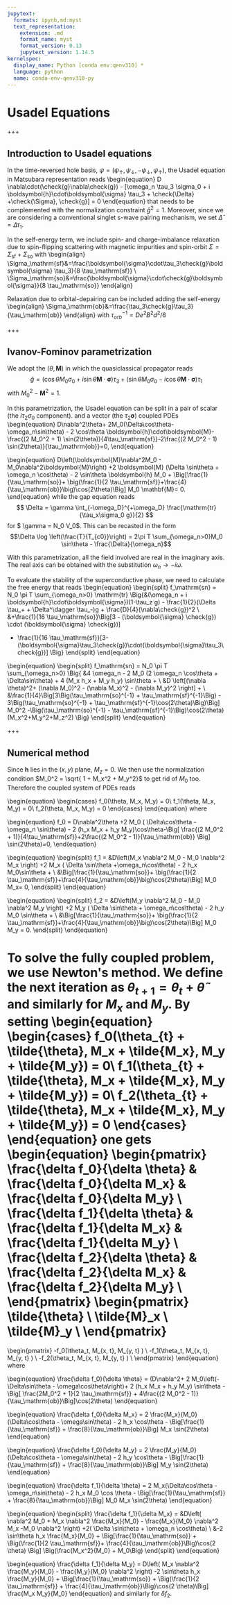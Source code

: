 ```yaml
---
jupytext:
  formats: ipynb,md:myst
  text_representation:
    extension: .md
    format_name: myst
    format_version: 0.13
    jupytext_version: 1.14.5
kernelspec:
  display_name: Python [conda env:qenv310] *
  language: python
  name: conda-env-qenv310-py
---
```


# Usadel Equations

+++

## Introduction to Usadel equations
In the time-reversed hole basis, $\psi = (\psi_\uparrow, \psi_\downarrow, -\psi_\downarrow, \psi_\uparrow)$, the Usadel equation in Matsubara representation reads
\begin{equation}
D \nabla\cdot(\check{g}\nabla\check{g}) - [\omega_n \tau_3 \sigma_0 + i \boldsymbol{h}\cdot\boldsymbol{\sigma} \tau_3 + \check{\Delta} +\check{\Sigma}, \check{g}] = 0
    \end{equation}
that needs to be complemented with the normalization constraint $\check{g}^2 = 1$. 
Moreover, since we are considering a conventional singlet s-wave pairing mechanism, we set $\check{\Delta}= \Delta \tau_1$.

In the self-energy term, we include spin- and charge-imbalance relaxation due to spin-flipping scattering with magnetic impurities and spin-orbit $\Sigma = \Sigma_\mathrm{sf} + \Sigma_\mathrm{so}$ with
\begin{align}
\Sigma_\mathrm{sf}&=\frac{\boldsymbol{\sigma}\cdot\tau_3\check{g}\boldsymbol{\sigma} \tau_3}{8 \tau_\mathrm{sf}} \\
\Sigma_\mathrm{so}&=\frac{\boldsymbol{\sigma}\cdot\check{g}\boldsymbol{\sigma}}{8 \tau_\mathrm{so}}
\end{align}

Relaxation due to orbital-depairing can be included adding the self-energy
\begin{align}
\Sigma_\mathrm{ob}&=\frac{\tau_3\check{g}\tau_3}{\tau_\mathrm{ob}} 
\end{align}
with $\tau_{orb}^{-1}= D e^2 B^2 d^2 / 6$

+++

## Ivanov-Fominov parametrization

We adopt the $(\theta, \boldsymbol{M})$ in which the quasiclassical propagator reads
$$
\check{g} = (\cos\theta M_0 \sigma_0 + i \sin\theta \boldsymbol{M}\cdot \boldsymbol{\sigma}) \tau_3 +( \sin\theta M_0 \sigma_0 - i \cos\theta \boldsymbol{M}\cdot\boldsymbol{\sigma})\tau_1
$$
with $M_0^2 - \mathbf{M}^2 = 1$.

In this parametrization, the Usadel equation can be split in a pair of scalar (the $i\tau_2 \sigma_0$ component). and a vector (the $\tau_2 \boldsymbol{\sigma}$) coupled PDEs
\begin{equation}
D\nabla^2\theta+ 2M_0(\Delta\cos\theta-\omega_n\sin\theta) - 2 \cos\theta \boldsymbol{h}\cdot\boldsymbol{M}-\frac{(2 M_0^2 + 1) \sin(2\theta)}{4\tau_\mathrm{sf}}-2\frac{(2 M_0^2 - 1) \sin(2\theta)}{\tau_\mathrm{ob}}=0,
\end{equation}

\begin{equation}
D\left(\boldsymbol{M}\nabla^2M_0  - M_0\nabla^2\boldsymbol{M}\right) +2 \boldsymbol{M} (\Delta \sin\theta + \omega_n \cos\theta) - 2  \sin\theta \boldsymbol{h} M_0  + \Big[\frac{1}{\tau_\mathrm{so}}+ \big(\frac{1}{2 \tau_\mathrm{sf}}+\frac{4}{\tau_\mathrm{ob}}\big)\cos(2\theta)\Big] M_0 \mathbf{M}= 0.
\end{equation}
while the gap equation reads 
$$
\Delta =  \gamma \int_{-\omega_D}^{+\omega_D} \frac{\mathrm{tr}{\tau_x\sigma_0 g}}{2}
$$
for $ \gamma = N_0 V_0$. This can be recasted in the form
$$\Delta \log \left(\frac{T}{T_{c0}}\right) = 2\pi T \sum_{\omega_n>0}M_0 \sin\theta  - \frac{\Delta}{\omega_n}$$

With this parametrization, all the field involved are real in the imaginary axis. The real axis can be obtained with the substitution $\omega_n \to - i \omega$.

To evaluate the stability of the superconductive phase, we need to calculate the free energy that reads
\begin{equation}
\begin{split}
f_\mathrm{sn} = N_0 \pi T \sum_{\omega_n>0} \mathrm{tr} \Big\{&(\omega_n + i \boldsymbol{h}\cdot\boldsymbol{\sigma})(1-\tau_z g) - \frac{1}{2}(\Delta \tau_+ + \Delta^\dagger \tau_-)g + \frac{D}{4}(\nabla\check{g})^2 \\
&+\frac{1}{16 \tau_\mathrm{so}}\Big[3 - (\boldsymbol{\sigma} \check{g}) \cdot (\boldsymbol{\sigma} \check{g})]
+ \frac{1}{16 \tau_\mathrm{sf}}[3-(\boldsymbol{\sigma}\tau_3\check{g})\cdot(\boldsymbol{\sigma}\tau_3\check{g})] \Big\}
\end{split}
\end{equation}

\begin{equation}
\begin{split}
f_\mathrm{sn} = N_0 \pi T \sum_{\omega_n>0} \Big\{ &4 \omega_n - 2 M_0 (2 \omega_n \cos\theta + \Delta\sin\theta) + 4 (M_x h_x + M_y h_y) \sin\theta + \\
&D \left[(\nabla \theta)^2+ (\nabla M_0)^2 - (\nabla M_x)^2 - (\nabla M_y)^2 \right] + \\
&\frac{1}{4}\Big[3\Big(\tau_\mathrm{so}^{-1} + \tau_\mathrm{sf}^{-1}\Big) - 3\Big(\tau_\mathrm{so}^{-1} + \tau_\mathrm{sf}^{-1}\cos(2\theta)\Big)\Big] M_0^2
-\Big(\tau_\mathrm{so}^{-1} - \tau_\mathrm{sf}^{-1}\Big)\cos(2\theta) (M_x^2+M_y^2+M_z^2)
\Big\}
\end{split}
\end{equation}

+++

## Numerical method

Since $\mathbf{h}$ lies in the $(x, y)$ plane, $M_z = 0$. We then use the normalization condition $M_0^2  = \sqrt{ 1 + M_x^2 + M_y^2}$ to get rid of $M_0$ too. Therefore the coupled system of PDEs reads

\begin{equation}
\begin{cases}
f_0(\theta, M_x, M_y) = 0\\
f_1(\theta, M_x, M_y) = 0\\
f_2(\theta, M_x, M_y) = 0
\end{cases}
\end{equation}
where

\begin{equation}
f_0 = D\nabla^2\theta +2 M_0 ( \Delta\cos\theta - \omega_n \sin\theta) - 2  (h_x M_x + h_y M_y)\cos\theta-\Big[ \frac{(2 M_0^2 + 1)}{4\tau_\mathrm{sf}}+2\frac{(2 M_0^2 - 1)}{\tau_\mathrm{ob}} \Big] \sin(2\theta)=0,
\end{equation}

\begin{equation}
\begin{split}
f_1 = &D\left(M_x \nabla^2 M_0 -  M_0 \nabla^2 M_x \right)
+2 M_x ( \Delta \sin\theta +\omega_n\cos\theta) - 2  h_x M_0\sin\theta + \\
&\Big[\frac{1}{\tau_\mathrm{so}}+ \big(\frac{1}{2 \tau_\mathrm{sf}}+\frac{4}{\tau_\mathrm{ob}}\big)\cos(2\theta)\Big]  M_0 M_x= 0,
\end{split}
\end{equation}

\begin{equation}
\begin{split}
f_2 =  &D\left(M_y \nabla^2 M_0 -  M_0 \nabla^2 M_y \right)
+2 M_y ( \Delta \sin\theta + \omega_n\cos\theta) - 2 h_y M_0 \sin\theta + \\
&\Big[\frac{1}{\tau_\mathrm{so}}+ \big(\frac{1}{2 \tau_\mathrm{sf}}+\frac{4}{\tau_\mathrm{ob}}\big)\cos(2\theta)\Big]  M_0 M_y = 0.
\end{split}
\end{equation}


To solve the fully coupled problem, we use Newton's method. We define the next iteration as $\theta_{t+1} = \theta_{t} + \tilde{\theta}$ and similarly for $M_x$ and $M_y$. By setting
\begin{equation}
\begin{cases}
f_0(\theta_{t} + \tilde{\theta}, M_x + \tilde{M_x}, M_y + \tilde{M_y}) = 0\\
f_1(\theta_{t} + \tilde{\theta}, M_x + \tilde{M_x}, M_y + \tilde{M_y}) = 0\\
f_2(\theta_{t} + \tilde{\theta}, M_x + \tilde{M_x}, M_y + \tilde{M_y}) = 0
\end{cases}
\end{equation}
one gets
\begin{equation}
\begin{pmatrix}
\frac{\delta f_0}{\delta \theta} & \frac{\delta f_0}{\delta M_x} & \frac{\delta f_0}{\delta M_y} \\
\frac{\delta f_1}{\delta \theta} & \frac{\delta f_1}{\delta M_x} & \frac{\delta f_1}{\delta M_y} \\
\frac{\delta f_2}{\delta \theta} & \frac{\delta f_2}{\delta M_x} & \frac{\delta f_2}{\delta M_y} \\
\end{pmatrix}
\begin{pmatrix}
\tilde{\theta} \\
\tilde{M}_x \\
\tilde{M}_y \\
\end{pmatrix} 
= 
\begin{pmatrix}
-f_0(\theta_t, M_{x, t}, M_{y, t} ) \\
-f_1(\theta_t, M_{x, t}, M_{y, t} ) \\
-f_2(\theta_t, M_{x, t}, M_{y, t} ) \\
\end{pmatrix}
\end{equation}
where

\begin{equation}
\frac{\delta f_0}{\delta \theta} = (D\nabla^2+ 2 M_0\left(-\Delta\sin\theta - \omega\cos\theta\right)+ 2 (h_x M_x + h_y M_y) \sin\theta - \Big[ \frac{2M_0^2 + 1}{2 \tau_\mathrm{sf}} + 4\frac{(2 M_0^2 - 1)}{\tau_\mathrm{ob}}\Big]\cos(2\theta)
\end{equation}


\begin{equation}
\frac{\delta f_0}{\delta M_x} = 2 \frac{M_x}{M_0} (\Delta\cos\theta - \omega\sin\theta)   - 2 h_x \cos\theta -  \Big[\frac{1}{\tau_\mathrm{sf}} + \frac{8}{\tau_\mathrm{ob}}\Big] M_x \sin(2\theta)
\end{equation}


\begin{equation}
\frac{\delta f_0}{\delta M_y} = 2 \frac{M_y}{M_0} (\Delta\cos\theta - \omega\sin\theta)   - 2 h_y \cos\theta - \Big[\frac{1}{\tau_\mathrm{sf}} + \frac{8}{\tau_\mathrm{ob}}\Big]  M_y \sin(2\theta)
\end{equation}

\begin{equation}
\frac{\delta f_1}{\delta \theta} = 2 M_x(\Delta\cos\theta - \omega_n\sin\theta) - 2 h_x M_0 \cos \theta - \Big[\frac{1}{\tau_\mathrm{sf}} + \frac{8}{\tau_\mathrm{ob}}\Big] M_0 M_x \sin(2\theta)
\end{equation}

\begin{equation}
\begin{split}
\frac{\delta f_1}{\delta M_x} = &D\left( \nabla^2 M_0 + M_x \nabla^2 \frac{M_x}{M_0} - \frac{M_x}{M_0} \nabla^2 M_x -M_0 \nabla^2  \right) +2( \Delta \sin\theta + \omega_n \cos\theta) \\
&-2 \sin\theta h_x \frac{M_x}{M_0} + \Big[\frac{1}{\tau_\mathrm{so}} + \Big(\frac{1}{2 \tau_\mathrm{sf}}+ \frac{4}{\tau_\mathrm{ob}}\Big)\cos(2 \theta) \Big] \Big(\frac{M_x^2}{M_0} + M_0\Big)
\end{split}
\end{equation}

\begin{equation}
\frac{\delta f_1}{\delta M_y} = D\left( M_x \nabla^2 \frac{M_y}{M_0} -  \frac{M_y}{M_0} \nabla^2 \right) -2  \sin\theta h_x \frac{M_y}{M_0} + \Big[\frac{1}{\tau_\mathrm{so}} + \Big(\frac{1}{2 \tau_\mathrm{sf}} + \frac{4}{\tau_\mathrm{ob}}\Big)\cos(2 \theta)\Big] \frac{M_x M_y}{M_0}
\end{equation}
and similarly for $\delta f_2$.

```{code-cell} ipython3

```
